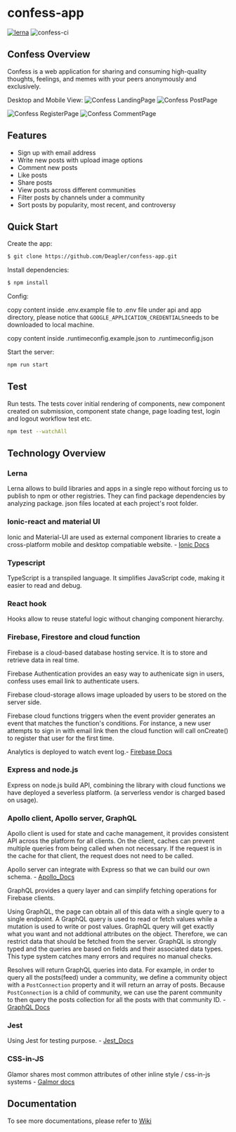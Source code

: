 # confess-app

[![lerna](https://img.shields.io/badge/maintained%20with-lerna-cc00ff.svg)](https://lerna.js.org/)
![confess-ci](https://github.com/Deagler/confess-app/workflows/confess-ci/badge.svg)

## Confess Overview
Confess is a web application for sharing and consuming high-quality thoughts, feelings, and memes with your peers anonymously and exclusively.
 
 Desktop and Mobile View:
![Confess LandingPage](confessPreview/landingPage.png?raw=true "landing")
![Confess PostPage](confessPreview/postPage.png?raw=true "post")
 
![Confess RegisterPage](confessPreview/mobileOverview.png?raw=true "register")
![Confess CommentPage](confessPreview/mobileComment.png?raw=true "comment")

## Features

  * Sign up with email address
  * Write new posts with upload image options
  * Comment new posts
  * Like posts
  * Share posts
  * View posts across different communities
  * Filter posts by channels under a community
  * Sort posts by popularity, most recent, and controversy 

## Quick Start
   Create the app:
```bash
$ git clone https://github.com/Deagler/confess-app.git
```
  Install dependencies:
```bash
$ npm install
```
  Config:

  copy content inside .env.example file to .env file under api and app directory, please notice that ``GOOGLE_APPLICATION_CREDENTIALS``needs to be    downloaded to local machine.

  copy content inside .runtimeconfig.example.json to .runtimeconfig.json


  Start the server:

```bash
npm run start
```

## Test

  Run tests. The tests cover initial rendering of components, new component created on submission, component state change, page loading test, login and logout workflow test etc.

```bash
npm test --watchAll
```

## Technology Overview

### Lerna

Lerna allows to build libraries and apps in a single repo without forcing us to publish to npm or other registries. They can find package dependencies by analyzing package. json files located at each project's root folder.

### Ionic-react and material UI
Ionic and Material-UI are used as external component libraries to create a cross-platform mobile and desktop compatiable website. - [Ionic Docs](https://ionicframework.com/docs)

### Typescript
TypeScript is a transpiled language. It simplifies JavaScript code, making it easier to read and debug. 

### React hook 
Hooks allow to reuse stateful logic without changing component hierarchy.

### Firebase, Firestore and cloud function
Firebase is a cloud-based database hosting service. It is to store and retrieve data in real time.

Firebase Authentication provides an easy way to authenicate sign in users, confess uses email link to authenticate users.

Firebase cloud-storage allows image uploaded by users to be stored on the server side.

Firebase cloud functions triggers when the event provider generates an event that matches the function's conditions. For instance, a new user attempts to sign in with email link then the cloud function will call onCreate() to register that user for the first time. 

Analytics is deployed to watch event log.- [Firebase Docs](https://firebase.google.com)

### Express and node.js
Express on node.js build API, combining the library with cloud functions we have deployed a severless platform. (a serverless vendor is charged based on usage).

### Apollo client, Apollo server, GraphQL
Apollo client is used for state and cache management, it provides consistent API across the platform for all clients. On the client, caches can prevent multiple queries from being called when not necessary. If the request is in the cache for that client, the request does not need to be called.

Apollo server can integrate with Express so that we can build our own schema. - [Apollo_Docs](https://www.apollographql.com/docs)

GraphQL provides a query layer and can simplify fetching operations for Firebase clients. 

Using GraphQL, the page can obtain all of this data with a single query to a single endpoint. 
A GraphQL query is used to read or fetch values while a mutation is used to write or post values. GraphQL query will get exactly what you want and not addtional attributes on the object. Therefore, we can restrict data that should be fetched from the server. GraphQL is strongly typed and the queries are based on fields and their associated data types. This type system catches many errors and requires no manual checks.

Resolves will return GraphQL queries into data. For example, in order to query all the posts(feed) under a community, we define a community object with a ``PostConnection`` property and it will return an array of posts. Because ``PostConnection`` is a child of community, we can use the parent community to then query the posts collection for all the posts with that community ID. - [GraphQL Docs](https://graphql.org/learn/)

### Jest

Using Jest for testing purpose. - [Jest_Docs](https://jestjs.io/en/)

### CSS-in-JS
Glamor shares most common attributes of other inline style / css-in-js systems - [Galmor docs](https://www.gatsbyjs.org/docs/glamor/)

## Documentation
To see more documentations, please refer to [Wiki](https://github.com/Deagler/confess-app/wiki)
